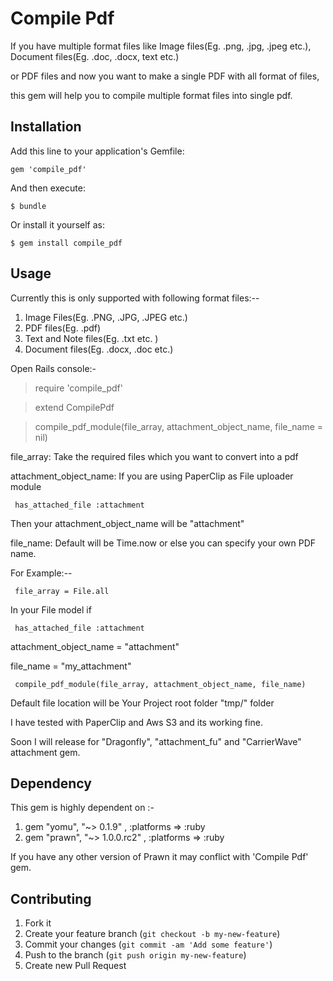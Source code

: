 # Compile Pdf

If you have multiple format files like Image files(Eg. .png, .jpg, .jpeg etc.), Document files(Eg. .doc, .docx, text etc.)

or PDF files and now you want to make a single PDF with all format of files,

this gem will help you to compile multiple format files into single pdf.


## Installation

Add this line to your application's Gemfile:

    gem 'compile_pdf'

And then execute:

    $ bundle

Or install it yourself as:

    $ gem install compile_pdf

## Usage

Currently this is only supported with following format files:--

1. Image Files(Eg. .PNG, .JPG, .JPEG etc.)
2. PDF files(Eg. .pdf)
3. Text and Note files(Eg. .txt etc. )
4. Document files(Eg. .docx, .doc etc.)

Open Rails console:-

 > require 'compile_pdf'

 > extend CompilePdf

 > compile_pdf_module(file_array, attachment_object_name, file_name = nil)

   file_array:  Take the required files which you want to convert into a pdf

   attachment_object_name: If you are using PaperClip as File uploader module

     has_attached_file :attachment

   Then your attachment_object_name will be "attachment"

   file_name: Default will be Time.now or else you can specify your own PDF name.


  For Example:--

     file_array = File.all

   In your File model if

     has_attached_file :attachment

   attachment_object_name = "attachment"

   file_name = "my_attachment"

     compile_pdf_module(file_array, attachment_object_name, file_name)

 Default file location will be Your Project root folder "tmp/" folder

 I have tested with PaperClip and Aws S3 and its working fine.

 Soon I will release for "Dragonfly", "attachment_fu" and "CarrierWave" attachment gem.


## Dependency

This gem is highly dependent on :-

  1. gem "yomu", "~> 0.1.9" , :platforms => :ruby
  2. gem "prawn", "~> 1.0.0.rc2" , :platforms => :ruby

  If you have any other version of Prawn it may conflict with 'Compile Pdf' gem.

## Contributing

1. Fork it
2. Create your feature branch (`git checkout -b my-new-feature`)
3. Commit your changes (`git commit -am 'Add some feature'`)
4. Push to the branch (`git push origin my-new-feature`)
5. Create new Pull Request
